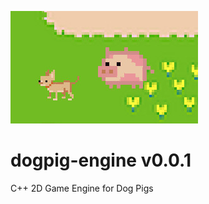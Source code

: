 ![dogpig](https://github.com/ohkashi/dogpig-engine/blob/main/dogpig-engine.jpg)

# dogpig-engine v0.0.1

C++ 2D Game Engine for Dog Pigs
